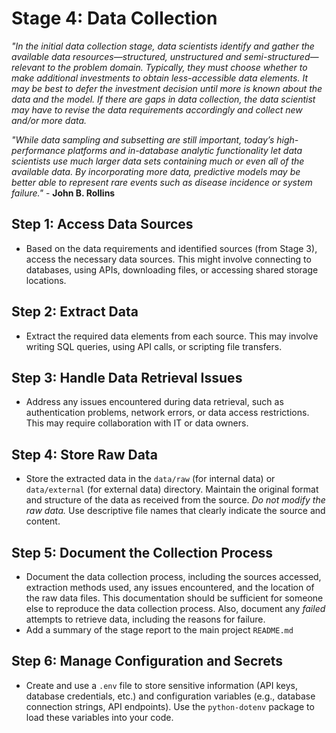 # Stage 4: Data Collection
_"In the initial data collection stage, data scientists identify and gather the available data resources—structured, unstructured and semi-structured—relevant to the problem domain. Typically, they must choose whether to make additional investments to obtain less-accessible data elements. It may be best to defer the investment decision until more is known about the data and the model. If there are gaps in data collection, the data scientist may have to revise the data requirements accordingly and collect new and/or more data._

_"While data sampling and subsetting are still important, today’s high-performance platforms and in-database analytic functionality let data scientists use much larger data sets containing much or even all of the available data. By incorporating more data, predictive models may be better able to represent rare events such as disease incidence or system failure."_ - **John B. Rollins**

## Step 1: Access Data Sources
* Based on the data requirements and identified sources (from Stage 3), access the necessary data sources. This might involve connecting to databases, using APIs, downloading files, or accessing shared storage locations.

## Step 2: Extract Data
* Extract the required data elements from each source. This may involve writing SQL queries, using API calls, or scripting file transfers.

## Step 3: Handle Data Retrieval Issues
* Address any issues encountered during data retrieval, such as authentication problems, network errors, or data access restrictions. This may require collaboration with IT or data owners.

## Step 4: Store Raw Data
* Store the extracted data in the `data/raw` (for internal data) or `data/external` (for external data) directory. Maintain the original format and structure of the data as received from the source. *Do not modify the raw data.* Use descriptive file names that clearly indicate the source and content.

## Step 5: Document the Collection Process
* Document the data collection process, including the sources accessed, extraction methods used, any issues encountered, and the location of the raw data files. This documentation should be sufficient for someone else to reproduce the data collection process. Also, document any *failed* attempts to retrieve data, including the reasons for failure.
* Add a summary of the stage report to the main project `README.md`

## Step 6: Manage Configuration and Secrets
* Create and use a `.env` file to store sensitive information (API keys, database credentials, etc.) and configuration variables (e.g., database connection strings, API endpoints).  Use the `python-dotenv` package to load these variables into your code.